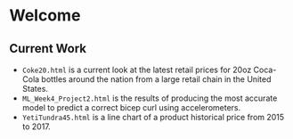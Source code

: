 # Welcome  
## Current Work  
- `Coke20.html` is a current look at the latest retail prices for 20oz Coca-Cola bottles around the nation from a large retail chain in the United States.  
- `ML_Week4_Project2.html` is the results of producing the most accurate model to predict a correct bicep curl using accelerometers.
- `YetiTundra45.html` is a line chart of a product historical price from 2015 to 2017.
